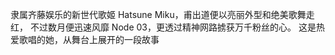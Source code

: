 隶属齐藤娱乐的新世代歌姬 Hatsune Miku，甫出道便以亮丽外型和绝美歌舞走红， 不过数月便迅速风靡 Node 03，更透过精神网路掳获万千粉丝的心。 这是热爱歌唱的她，从舞台上展开的一段故事
